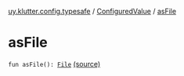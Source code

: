 [uy.klutter.config.typesafe](../index.md) / [ConfiguredValue](index.md) / [asFile](.)


# asFile
<code>fun asFile(): [File](http://docs.oracle.com/javase/6/docs/api/java/io/File.html)</code> [(source)](https://github.com/kohesive/klutter/blob/master/config-typesafe-jdk6/src/main/kotlin/uy/klutter/config/typesafe/TypesafeConfig_Ext.kt#L39)<br/>

